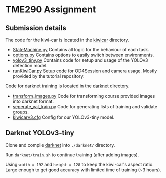 # TME290 Assignment

## Submission details

The code for the kiwi-car is located in the [kiwicar](https://github.com/sebostien/TME290-Project/tree/main/opendlv-desktop-data/kiwicar) directory.

- [StateMachine.py](https://github.com/sebostien/TME290-Project/blob/main/opendlv-desktop-data/kiwicar/StateMachine.py)
  Contains all logic for the behaviour of each task.
- [options.py](https://github.com/sebostien/TME290-Project/blob/main/opendlv-desktop-data/kiwicar/options.py)
  Contains options to easily switch between environments.
- [yolov3_tiny.py](https://github.com/sebostien/TME290-Project/blob/main/opendlv-desktop-data/kiwicar/yolov3_tiny.py)
  Contains code for setup and usage of the YOLOv3 detection model.
- [runKiwiCar.py](https://github.com/sebostien/TME290-Project/blob/main/opendlv-desktop-data/kiwicar/runKiwiCar.py)
  Setup code for OD4Session and camera usage. Mostly provided by the tutorial repository.

Code for darknet training is located in the [darknet](https://github.com/sebostien/TME290-Project/tree/main/darknet) directory.

- [transform_images.py](https://github.com/sebostien/TME290-Project/blob/main/darknet/transform_images.py)
  Code for transforming course provided images into darknet format.
- [seperate_val_train.py](https://github.com/sebostien/TME290-Project/blob/main/darknet/seperate_val_train.py)
  Code for generating lists of training and validate groups.
- [kiwicarv3.cfg](https://github.com/sebostien/TME290-Project/blob/main/darknet/kiwicarv3.cfg)
  Config for our YOLOv3-tiny model.

## Darknet YOLOv3-tiny

Clone and compile [darknet](https://github.com/AlexeyAB/darknet) into
`./darknet/` directory.

Run `darknet/train.sh` to continue training (after adding images).

Using `width = 192` and `height = 128` to keep the kiwi-car's aspect ratio.
Large enough to get good accuracy with limited time of training (~3 hours).
